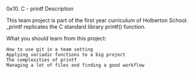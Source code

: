 0x10. C - printf
Description

This team project is part of the first year curriculum of Holberton School. _printf replicates the C standard library printf() function.

What you should learn from this project:

    How to use git in a team setting
    Applying variadic functions to a big project
    The complexities of printf
    Managing a lot of files and finding a good workflow

